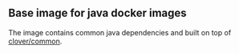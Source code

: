 ## Base image for java docker images
The image contains common java dependencies and built on top of [clover/common](https://hub.docker.com/r/clover/common/).
